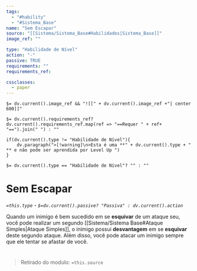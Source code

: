 ```yaml
---
tags:
  - "#hability"
  - "#Sistema_Base"
name: "Sem Escapar"
source: "[[Sistema/Sistema_Base#Habilidades|Sistema_Base]]"
image_ref: ""

type: "Habilidade de Nível"
action: "-"
passive: TRUE
requirements: ""
requirements_ref:  

cssclasses:
  - paper
---
```

`$= dv.current().image_ref && "![[" + dv.current().image_ref +"| center 600]]"`


`$= dv.current().requirements_ref? dv.current().requirements_ref.map(ref => "==Requer " + ref+ "==").join(" ") : ""`

```dataviewjs
if(dv.current().type != "Habilidade de Nível"){
	dv.paragraph(">[!warning]\n>Esta é uma **" + dv.current().type + " ** e não pode ser aprendida por Level Up ")
}
```


`$= dv.current().type == "Habilidade de Nível"? "" : ""`
# Sem Escapar
*`=this.type` - `$=dv.current().passive? "Passiva" : dv.current().action`*

Quando um inimigo é bem sucedido em se **esquivar** de um ataque seu, você pode realizar um segundo [[Sistema/Sistema Base#Ataque Simples|Ataque Simples]], o inimigo possui **desvantagem** em se **esquivar** deste segundo ataque. Além disso, você pode atacar um inimigo sempre que ele tentar se afastar de você.


#
> Retirado do modulo: `=this.source`